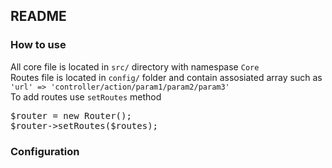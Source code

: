 ## README
### How to use
All core file is located in `src/` directory with namespase `Core` <br />
Routes file is located in `config/` folder and contain assosiated array such as `'url' => 'controller/action/param1/param2/param3'` <br/>
To add routes use `setRoutes` method
<pre>
$router = new Router();
$router->setRoutes($routes);
</pre>
### Configuration
